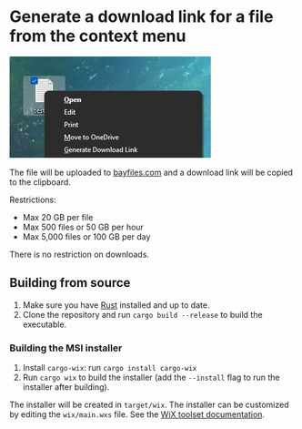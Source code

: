 # Generate a download link for a file from the context menu

![Screenshot](screenshot.png)

The file will be uploaded to [bayfiles.com](https://bayfiles.com) and a download link will be copied to the clipboard.

Restrictions:

- Max 20 GB per file
- Max 500 files or 50 GB per hour
- Max 5,000 files or 100 GB per day

There is no restriction on downloads.

## Building from source

1. Make sure you have [Rust](https://www.rust-lang.org/tools/install) installed and up to date.
2. Clone the repository and run `cargo build --release` to build the executable.

### Building the MSI installer

1. Install `cargo-wix`: run `cargo install cargo-wix`
2. Run `cargo wix` to build the installer (add the `--install` flag to run the installer after building).

The installer will be created in `target/wix`.
The installer can be customized by editing the `wix/main.wxs` file. See the [WiX toolset documentation](https://wixtoolset.org/documentation/).

